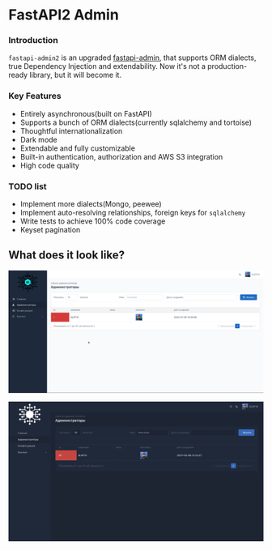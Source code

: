 # FastAPI2 Admin

### Introduction
`fastapi-admin2` is an upgraded [fastapi-admin](https://github.com/fastapi-admin/fastapi-admin), that 
supports ORM dialects, true Dependency Injection and extendability. Now it's not a production-ready library,
but it will become it.

### Key Features

* Entirely asynchronous(built on FastAPI)
* Supports a bunch of ORM dialects(currently sqlalchemy and tortoise)
* Thoughtful internationalization
* Dark mode
* Extendable and fully customizable
* Built-in authentication, authorization and AWS S3 integration
* High code quality


### TODO list
* Implement more dialects(Mongo, peewee)
* Implement auto-resolving relationships, foreign keys for `sqlalchemy` 
* Write tests to achieve 100% code coverage
* Keyset pagination

## What does it look like?

![](https://github.com/GLEF1X/fastapi-admin2/blob/master/docs/_static/example.png?raw=true)


![](https://github.com/GLEF1X/fastapi-admin2/blob/master/docs/_static/dark_mode.png?raw=true)

